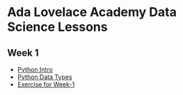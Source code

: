 # Ada Lovelace Academy Data Science Lessons


## Week 1
- [Python Intro](Week-1/1-python-intro.ipynb)
- [Python Data Types](Week-1/1-python-data-types.ipynb)
- [Exercise for Week-1](Exercises/week-1-exercise.ipynb)
